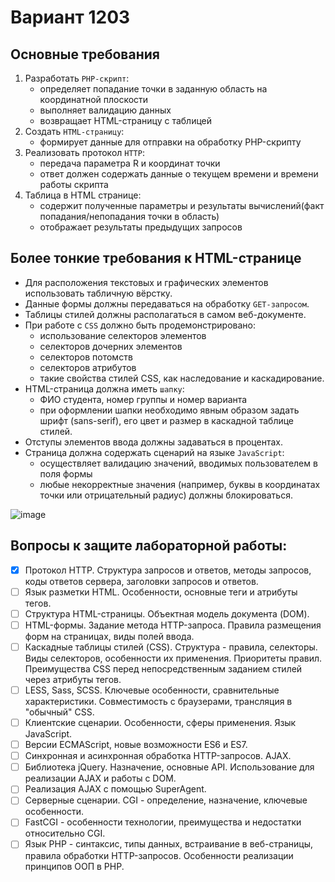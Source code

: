# Вариант 1203
## Основные требования
1. Разработать `PHP-скрипт`:
   - определяет попадание точки в заданную область на координатной плоскости
   - выполняет валидацию данных
   - возвращает HTML-страницу с таблицей 
2. Создать `HTML-страницу`:
   - формирует данные для отправки на обработку PHP-скрипту
3. Реализовать протокол `HTTP`:
   - передача параметра R и координат точки
   - ответ должен содержать данные о текущем времени и времени работы скрипта
4. Таблица в HTML странице:
   - содержит полученные параметры и результаты вычислений(факт попадания/непопадания точки в область) 
   - отображает результаты предыдущих запросов 

## Более тонкие требования к HTML-странице
- Для расположения текстовых и графических элементов использовать табличную вёрстку.
- Данные формы должны передаваться на обработку `GET-запросом`.
- Таблицы стилей должны располагаться в самом веб-документе.
- При работе с `CSS` должно быть продемонстрировано:
   - использование селекторов элементов
   - селекторов дочерних элементов
   - селекторов потомств
   - селекторов атрибутов
   - такие свойства стилей CSS, как наследование и каскадирование.
- HTML-страница должна иметь `шапку`:
  - ФИО студента, номер группы и номер варианта
  - при оформлении шапки необходимо явным образом задать шрифт (sans-serif), его цвет и размер в каскадной таблице стилей.
- Отступы элементов ввода должны задаваться в процентах.
- Страница должна содержать сценарий на языке `JavaScript`:
  - осуществляет валидацию значений, вводимых пользователем в поля формы
  - любые некорректные значения (например, буквы в координатах точки или отрицательный радиус) должны блокироваться.

![image](https://github.com/deadgittt/WEB_ITMO/assets/90199241/2fcbc4ba-3c4a-4d9b-a8b4-45000662f7fe)


## Вопросы к защите лабораторной работы:

- [x] Протокол HTTP. Структура запросов и ответов, методы запросов, коды ответов сервера, заголовки запросов и ответов.
- [ ] Язык разметки HTML. Особенности, основные теги и атрибуты тегов.
- [ ] Структура HTML-страницы. Объектная модель документа (DOM).
- [ ] HTML-формы. Задание метода HTTP-запроса. Правила размещения форм на страницах, виды полей ввода.
- [ ] Каскадные таблицы стилей (CSS). Структура - правила, селекторы. Виды селекторов, особенности их применения. Приоритеты правил. Преимущества CSS перед непосредственным заданием стилей через атрибуты тегов.
- [ ] LESS, Sass, SCSS. Ключевые особенности, сравнительные характеристики. Совместимость с браузерами, трансляция в "обычный" CSS.
- [ ] Клиентские сценарии. Особенности, сферы применения. Язык JavaScript.
- [ ] Версии ECMAScript, новые возможности ES6 и ES7.
- [ ] Синхронная и асинхронная обработка HTTP-запросов. AJAX.
- [ ] Библиотека jQuery. Назначение, основные API. Использование для реализации AJAX и работы с DOM.
- [ ] Реализация AJAX с помощью SuperAgent.
- [ ] Серверные сценарии. CGI - определение, назначение, ключевые особенности.
- [ ] FastCGI - особенности технологии, преимущества и недостатки относительно CGI.
- [ ] Язык PHP - синтаксис, типы данных, встраивание в веб-страницы, правила обработки HTTP-запросов. Особенности реализации принципов ООП в PHP.
